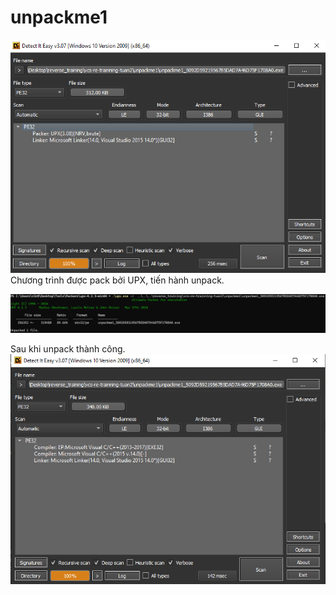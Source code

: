 # unpackme1

![info](image.png)
Chương trình được pack bởi UPX, tiến hành unpack.

![unpacked](image-1.png)

Sau khi unpack thành công.
![alt text](image-2.png)